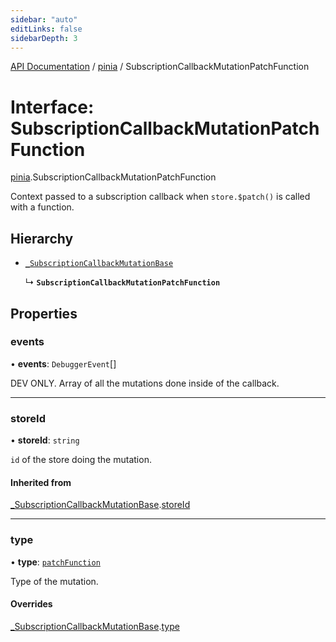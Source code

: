 ```yaml
---
sidebar: "auto"
editLinks: false
sidebarDepth: 3
---
```


[API Documentation](../index.md) / [pinia](../modules/pinia.md) / SubscriptionCallbackMutationPatchFunction

# Interface: SubscriptionCallbackMutationPatchFunction

[pinia](../modules/pinia.md).SubscriptionCallbackMutationPatchFunction

Context passed to a subscription callback when `store.$patch()` is called
with a function.

## Hierarchy

- [`_SubscriptionCallbackMutationBase`](pinia._SubscriptionCallbackMutationBase.md)

  ↳ **`SubscriptionCallbackMutationPatchFunction`**

## Properties

### events

• **events**: `DebuggerEvent`[]

DEV ONLY. Array of all the mutations done inside of the callback.

___

### storeId

• **storeId**: `string`

`id` of the store doing the mutation.

#### Inherited from

[_SubscriptionCallbackMutationBase](pinia._SubscriptionCallbackMutationBase.md).[storeId](pinia._SubscriptionCallbackMutationBase.md#storeid)

___

### type

• **type**: [`patchFunction`](../modules/pinia/enums/MutationType.md#patchfunction)

Type of the mutation.

#### Overrides

[_SubscriptionCallbackMutationBase](pinia._SubscriptionCallbackMutationBase.md).[type](pinia._SubscriptionCallbackMutationBase.md#type)
